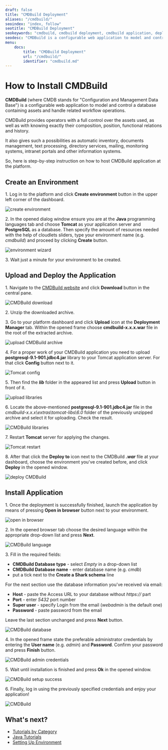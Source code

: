 ```yaml
---
draft: false
title: "CMDBuild Deployment"
aliases: "/cmdbuild/"
seoindex: "index, follow"
seotitle: "CMDBuild Deployment"
seokeywords: "cmdbuild, cmdbuild deployment, cmdbuild application, deploy cmdbuild, cmdbuild installation, cmdbuild guide, cmdbuild java tutorial, cmdbuild paas"
seodesc: "CMDBuild is a configurable web application to model and control databases containing assets. Learn how to deploy CMDBuild into the platform."
menu: 
    docs:
        title: "CMDBuild Deployment"
        url: "/cmdbuild/"
        identifier: "cmdbuild.md"
---
```


# How to Install CMDBuild

**CMDBuild** (where CMDB stands for "Configuration and Management Data Base") is a configurable web application to model and control a database containing assets and handle related workflow operations.

CMDBuild provides operators with a full control over the assets used, as well as with knowing exactly their composition, position, functional relations and history.

It also gives such a possibilities as automatic inventory, documents management, text processing, directory services, mailing, monitoring systems, intranet portals and other information systems.

So, here is step-by-step instruction on how to host CMDBuild application at the platform.


## Create an Environment

1\. Log in to the platform and click **Create environment** button in the upper left corner of the dashboard.

![create environment](01-create-environment.png)

2\. In the opened dialog window ensure you are at the **Java** programming languages tab and choose **Tomcat** as your application server and **PostgreSQL** as a database. Then specify the amount of resources needed with the help of cloudlets sliders, type your environment name (e.g. *cmdbuild*) and proceed by clicking **Create** button.

![environment wizard](02-environment-wizard.png)

3\. Wait just a minute for your environment to be created.


## Upload and Deploy the Application

1\. Navigate to the [CMDBuild website](https://www.cmdbuild.org/en/download) and click **Download** button in the central pane.

![CMDBuild download](03-cmdbuild-download.png)

2\. Unzip the downloaded archive.

3\. Go to your platform dashboard and click **Upload** icon at the **Deployment Manager** tab. Within the opened frame choose **cmdbuild-x.x.x.war** file in the root of the extracted archive.

![upload CMDBuild archive](04-upload-cmdbuild-archive.png)

4\. For a proper work of your CMDBuild application you need to upload **postgresql-9.1-901.jdbc4.jar** library to your Tomcat application server. For that click **Config** button next to it.

![Tomcat config](05-tomcat-config.png)

5\. Then find the ***lib*** folder in the appeared list and press **Upload** button in front of it.

![upload libraries](06-upload-libraries.png)

6\. Locate the above-mentioned **postgresql-9.1-901.jdbc4.jar** file in the *cmdbuild-x.x.x\extras\tomcat-libs\6.0* folder of the previously unzipped archive and select it for uploading. Check the result.

![CMDBuild libraries](07-cmdbuild-libraries.png)

7\. Restart **Tomcat** server for applying the changes.

![Tomcat restart](08-tomcat-restart.png)

8\. After that click the **Deploy to** icon next to the CMDBuild ***.war*** file at your dashboard, choose the environment you've created before, and click **Deploy** in the opened window.

![deploy CMDBuild](09-deploy-cmdbuild.png)


## Install Application

1\. Once the deployment is successfully finished, launch the application by means of pressing **Open in browser** button next to your environment.

![open in browser](10-open-in-browser.png)

2\. In the opened browser tab choose the desired language within the appropriate drop-down list and press **Next**.

![CMDBuild language](11-cmdbuild-language.png)

3\. Fill in the required fields:

* **CMDBuild Database type** - select *Empty* in a drop-down list
* **CMDBuild Database name** - enter database name (e.g. *cmdb*)
* put a tick next to the **Create a Shark schema** line

For the next section use the database information you've received via email:

* **Host** - paste the Access URL to your database without *https://* part
* **Port** - enter *5432* port number
* **Super user** - specify Login from the email (*webadmin* is the default one)
* **Password** - paste password from the email

Leave the last section unchanged and press **Next** button.

![CMDBuild database](12-cmdbuild-database.png)

4\. In the opened frame state the preferable administrator credentials by entering the **User name** (e.g. *admin*) and **Password**. Confirm your password and press **Finish** button.

![CMDBuild admin credentials](13-cmdbuild-admin-credentials.png)

5\. Wait until installation is finished and press **Ok** in the opened window.

![CMDBuild setup success](14-cmdbuild-setup-success.png)

6\. Finally, log in using the previously specified credentials and enjoy your application!

![CMDBuild](15-cmdbuild.png)


## What's next?

* [Tutorials by Category](/tutorials-by-category/)
* [Java Tutorials](/java-tutorials/)
* [Setting Up Environment](/setting-up-environment/)